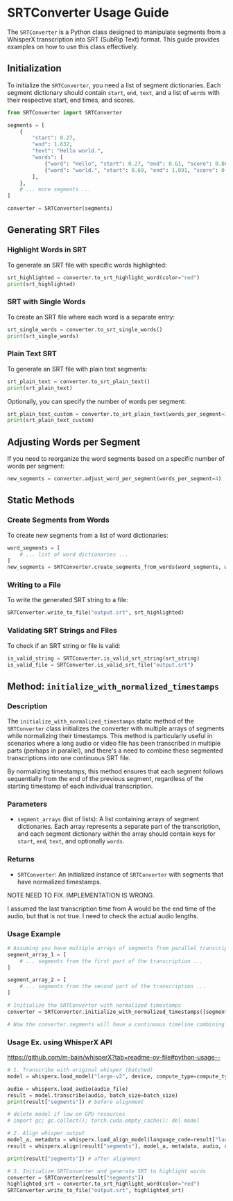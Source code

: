 
# SRTConverter Usage Guide

The `SRTConverter` is a Python class designed to manipulate segments from a WhisperX transcription into SRT (SubRip Text) format. This guide provides examples on how to use this class effectively.

## Initialization

To initialize the `SRTConverter`, you need a list of segment dictionaries. Each segment dictionary should contain `start`, `end`, `text`, and a list of `words` with their respective start, end times, and scores.

```python
from SRTConverter import SRTConverter

segments = [
    {
        "start": 0.27,
        "end": 1.632,
        "text": "Hello world.",
        "words": [
            {"word": "Hello", "start": 0.27, "end": 0.61, "score": 0.862},
            {"word": "world.", "start": 0.69, "end": 1.091, "score": 0.779}
        ],
    },
    # ... more segments ...
]

converter = SRTConverter(segments)
```

## Generating SRT Files

### Highlight Words in SRT

To generate an SRT file with specific words highlighted:

```python
srt_highlighted = converter.to_srt_highlight_word(color="red")
print(srt_highlighted)
```

### SRT with Single Words

To create an SRT file where each word is a separate entry:

```python
srt_single_words = converter.to_srt_single_words()
print(srt_single_words)
```

### Plain Text SRT

To generate an SRT file with plain text segments:

```python
srt_plain_text = converter.to_srt_plain_text()
print(srt_plain_text)
```

Optionally, you can specify the number of words per segment:

```python
srt_plain_text_custom = converter.to_srt_plain_text(words_per_segment=3)
print(srt_plain_text_custom)
```

## Adjusting Words per Segment

If you need to reorganize the word segments based on a specific number of words per segment:

```python
new_segments = converter.adjust_word_per_segment(words_per_segment=4)
```

## Static Methods

### Create Segments from Words

To create new segments from a list of word dictionaries:

```python
word_segments = [
    # ... list of word dictionaries ...
]
new_segments = SRTConverter.create_segments_from_words(word_segments, words_per_segment=5)
```

### Writing to a File

To write the generated SRT string to a file:

```python
SRTConverter.write_to_file("output.srt", srt_highlighted)
```

### Validating SRT Strings and Files

To check if an SRT string or file is valid:

```python
is_valid_string = SRTConverter.is_valid_srt_string(srt_string)
is_valid_file = SRTConverter.is_valid_srt_file("output.srt")
```

## Method: `initialize_with_normalized_timestamps`

### Description

The `initialize_with_normalized_timestamps` static method of the `SRTConverter` class initializes the converter with multiple arrays of segments while normalizing their timestamps. This method is particularly useful in scenarios where a long audio or video file has been transcribed in multiple parts (perhaps in parallel), and there's a need to combine these segmented transcriptions into one continuous SRT file.

By normalizing timestamps, this method ensures that each segment follows sequentially from the end of the previous segment, regardless of the starting timestamp of each individual transcription.

### Parameters

- `segment_arrays` (list of lists): A list containing arrays of segment dictionaries. Each array represents a separate part of the transcription, and each segment dictionary within the array should contain keys for `start`, `end`, `text`, and optionally `words`.

### Returns

- `SRTConverter`: An initialized instance of `SRTConverter` with segments that have normalized timestamps.

NOTE NEED TO FIX. IMPLEMENTATION IS WRONG.

I assumed the last transcription time from A would be the end time of the audio, but that is not true. I need to check the actual audio lengths.

### Usage Example

```python
# Assuming you have multiple arrays of segments from parallel transcription processes
segment_array_1 = [
    # ... segments from the first part of the transcription ...
]

segment_array_2 = [
    # ... segments from the second part of the transcription ...
]

# Initialize the SRTConverter with normalized timestamps
converter = SRTConverter.initialize_with_normalized_timestamps([segment_array_1, segment_array_2])

# Now the converter.segments will have a continuous timeline combining segment_array_1 and segment_array_2

```

### Usage Ex. using WhisperX API

https://github.com/m-bain/whisperX?tab=readme-ov-file#python-usage--

```python
# 1. Transcribe with original whisper (batched)
model = whisperx.load_model("large-v2", device, compute_type=compute_type)

audio = whisperx.load_audio(audio_file)
result = model.transcribe(audio, batch_size=batch_size)
print(result["segments"]) # before alignment

# delete model if low on GPU resources
# import gc; gc.collect(); torch.cuda.empty_cache(); del model

# 2. Align whisper output
model_a, metadata = whisperx.load_align_model(language_code=result["language"], device=device)
result = whisperx.align(result["segments"], model_a, metadata, audio, device, return_char_alignments=False)

print(result["segments"]) # after alignment

# 3. Initialize SRTConverter and generate SRT to highlight words
converter = SRTConverter(result["segments"])
highlighted_srt = converter.to_srt_highlight_word(color="red")
SRTConverter.write_to_file("output.srt", highlighted_srt)
```
